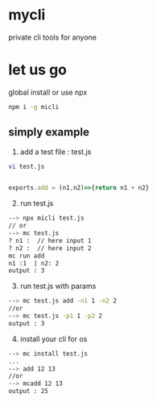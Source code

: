 # mycli
private cli tools for anyone


# let us go

global install or use npx
```bash
npm i -g micli

```
## simply example
1. add a test file : test.js
```bash
vi test.js
```
```js

exports.add = (n1,n2)=>{return n1 + n2}

```
2. run test.js
```bash
--> npx micli test.js 
// or 
--> mc test.js
? n1 :  // here input 1
? n2 :  // here input 2
mc run add
n1 :1  | n2: 2
output : 3
```
3. run test.js with params 
```bash
--> mc test.js add -n1 1 -n2 2
//or
--> mc test.js -p1 1 -p2 2
output : 3
```
4. install your cli for os
```bash
--> mc install test.js
...
--> add 12 13
//or
--> mcadd 12 13
output : 25
```

